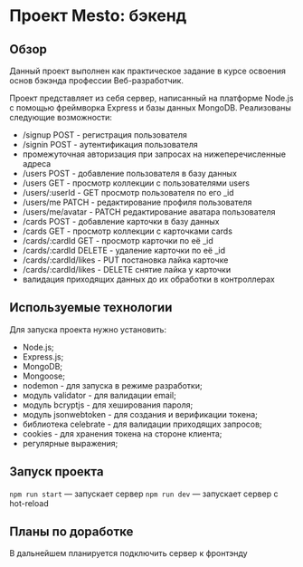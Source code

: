 # Проект Mesto: бэкенд

## Обзор
Данный проект выполнен как практическое задание в курсе освоения основ бэкэнда профессии Веб-разработчик.

Проект представляет из себя сервер, написанный на платформе Node.js c помощью фреймворка Express и базы данных MongoDB. Реализованы следующие возможности:
* /signup POST - регистрация пользователя
* /signin POST - аутентификация пользователя
* промежуточная авторизация при запросах на нижеперечисленные адреса
* /users POST - добавление пользователя в базу данных
* /users GET - просмотр коллекции с пользователями users
* /users/:userId - GET просмотр пользователя по его _id
* /users/me PATCH - редактирование профиля пользователя
* /users/me/avatar - PATCH редактирование аватара пользователя
* /cards POST - добавление карточки в базу данных
* /cards GET - просмотр коллекции с карточками cards
* /cards/:cardId GET - просмотр карточки по её _id
* /cards/:cardId DELETE - удаление карточки по её _id
* /cards/:cardId/likes - PUT постановка лайка карточке
* /cards/:cardId/likes - DELETE снятие лайка у карточки
* валидация приходящих данных до их обработки в контроллерах

## Используемые технологии
Для запуска проекта нужно установить:
* Node.js;
* Express.js;
* MongoDB;
* Mongoose;
* nodemon - для запуска в режиме разработки;
* модуль validator - для валидации email;
* модуль bcryptjs - для хеширования пароля;
* модуль jsonwebtoken - для создания и верификации токена;
* библиотека celebrate - для валидации приходящих запросов;
* cookies - для хранения токена на стороне клиента;
* регулярные выражения;


## Запуск проекта

`npm run start` — запускает сервер
`npm run dev` — запускает сервер с hot-reload

## Планы по доработке

В дальнейшем планируется подключить сервер к фронтэнду
